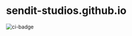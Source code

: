 # sendit-studios.github.io


![ci-badge](https://github.com/kanak-attack-manoa/kanak-attack-manoa/workflows/ci-kanak-attack-manoa/badge.svg)
